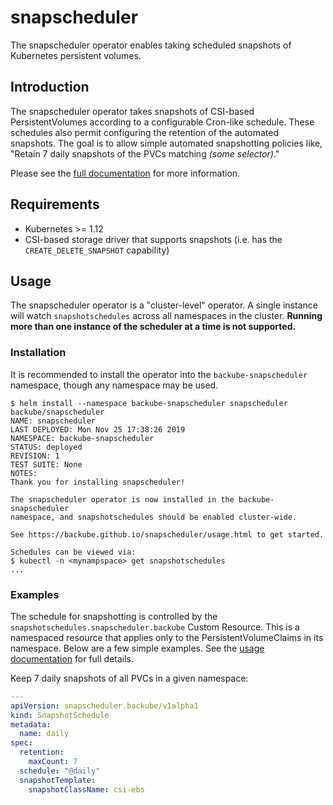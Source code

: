 # snapscheduler

The snapscheduler operator enables taking scheduled snapshots of Kubernetes
persistent volumes.

## Introduction

The snapscheduler operator takes snapshots of CSI-based PersistentVolumes
according to a configurable Cron-like schedule. These schedules also permit
configuring the retention of the automated snapshots. The goal is to allow
simple automated snapshotting policies like, "Retain 7 daily snapshots of the
PVCs matching *(some selector)*."

Please see the [full documentation](https://backube.github.io/snapscheduler/)
for more information.

## Requirements

- Kubernetes >= 1.12
- CSI-based storage driver that supports snapshots (i.e. has the
  `CREATE_DELETE_SNAPSHOT` capability)

## Usage

The snapscheduler operator is a "cluster-level" operator. A single instance will
watch `snapshotschedules` across all namespaces in the cluster. **Running more
than one instance of the scheduler at a time is not supported.**

### Installation

It is recommended to install the operator into the `backube-snapscheduler`
namespace, though any namespace may be used.

```console
$ helm install --namespace backube-snapscheduler snapscheduler backube/snapscheduler
NAME: snapscheduler
LAST DEPLOYED: Mon Nov 25 17:38:26 2019
NAMESPACE: backube-snapscheduler
STATUS: deployed
REVISION: 1
TEST SUITE: None
NOTES:
Thank you for installing snapscheduler!

The snapscheduler operator is now installed in the backube-snapscheduler
namespace, and snapshotschedules should be enabled cluster-wide.

See https://backube.github.io/snapscheduler/usage.html to get started.

Schedules can be viewed via:
$ kubectl -n <mynampspace> get snapshotschedules
...
```

### Examples

The schedule for snapshotting is controlled by the
`snapshotschedules.snapscheduler.backube` Custom Resource. This is a namespaced
resource that applies only to the PersistentVolumeClaims in its namespace. Below
are a few simple examples. See the [usage
documentation](https://backube.github.io/snapscheduler/usage.html) for full
details.

Keep 7 daily snapshots of all PVCs in a given namespace:

```yaml
---
apiVersion: snapscheduler.backube/v1alpha1
kind: SnapshotSchedule
metadata:
  name: daily
spec:
  retention:
    maxCount: 7
  schedule: "@daily"
  snapshotTemplate:
    snapshotClassName: csi-ebs
```
